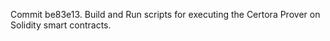 Commit be83e13.                    Build and Run scripts for executing the Certora Prover on Solidity smart contracts.